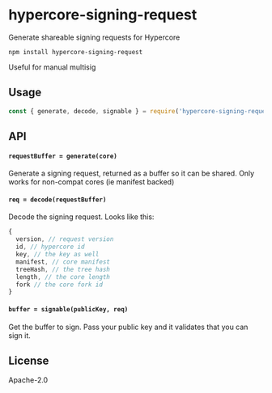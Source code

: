 # hypercore-signing-request

Generate shareable signing requests for Hypercore

```
npm install hypercore-signing-request
```

Useful for manual multisig

## Usage

``` js
const { generate, decode, signable } = require('hypercore-signing-request')
```

## API

#### `requestBuffer = generate(core)`

Generate a signing request, returned as a buffer so it can be shared.
Only works for non-compat cores (ie manifest backed)

#### `req = decode(requestBuffer)`

Decode the signing request. Looks like this:

``` js
{
  version, // request version
  id, // hypercore id
  key, // the key as well
  manifest, // core manifest
  treeHash, // the tree hash
  length, // the core length
  fork // the core fork id
}
```

#### `buffer = signable(publicKey, req)`

Get the buffer to sign. Pass your public key and it validates that you can sign it.

## License

Apache-2.0
